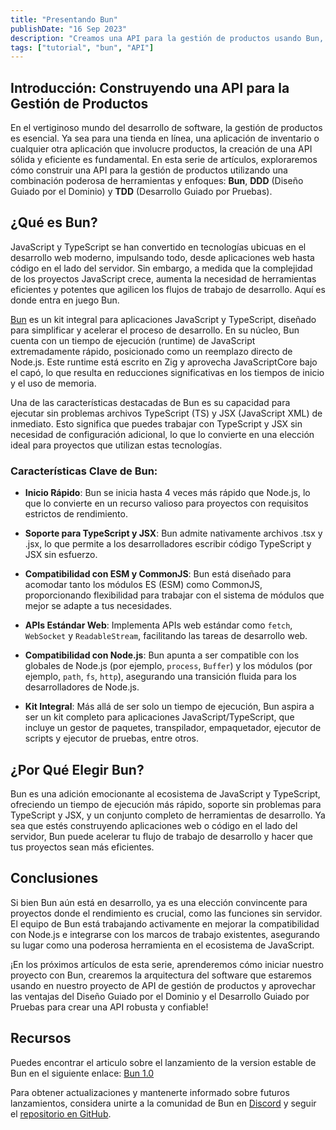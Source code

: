```yaml
---
title: "Presentando Bun"
publishDate: "16 Sep 2023"
description: "Creamos una API para la gestión de productos usando Bun, DDD y TDD. Parte 1: Presentando Bun. El Kit Integral para Aplicaciones JavaScript y TypeScript."
tags: ["tutorial", "bun", "API"]
---
```


## Introducción: Construyendo una API para la Gestión de Productos

En el vertiginoso mundo del desarrollo de software, la gestión de productos es esencial. Ya sea para una tienda en línea, una aplicación de inventario o cualquier otra aplicación que involucre productos, la creación de una API sólida y eficiente es fundamental. En esta serie de artículos, exploraremos cómo construir una API para la gestión de productos utilizando una combinación poderosa de herramientas y enfoques: **Bun**, **DDD** (Diseño Guiado por el Dominio) y **TDD** (Desarrollo Guiado por Pruebas).

## ¿Qué es Bun?

JavaScript y TypeScript se han convertido en tecnologías ubicuas en el desarrollo web moderno, impulsando todo, desde aplicaciones web hasta código en el lado del servidor. Sin embargo, a medida que la complejidad de los proyectos JavaScript crece, aumenta la necesidad de herramientas eficientes y potentes que agilicen los flujos de trabajo de desarrollo. Aquí es donde entra en juego Bun.

[Bun](https://github.com/oven-sh/bun) es un kit integral para aplicaciones JavaScript y TypeScript, diseñado para simplificar y acelerar el proceso de desarrollo. En su núcleo, Bun cuenta con un tiempo de ejecución (runtime) de JavaScript extremadamente rápido, posicionado como un reemplazo directo de Node.js. Este runtime está escrito en Zig y aprovecha JavaScriptCore bajo el capó, lo que resulta en reducciones significativas en los tiempos de inicio y el uso de memoria.

Una de las características destacadas de Bun es su capacidad para ejecutar sin problemas archivos TypeScript (TS) y JSX (JavaScript XML) de inmediato. Esto significa que puedes trabajar con TypeScript y JSX sin necesidad de configuración adicional, lo que lo convierte en una elección ideal para proyectos que utilizan estas tecnologías.

### Características Clave de Bun:

- **Inicio Rápido**: Bun se inicia hasta 4 veces más rápido que Node.js, lo que lo convierte en un recurso valioso para proyectos con requisitos estrictos de rendimiento.

- **Soporte para TypeScript y JSX**: Bun admite nativamente archivos .tsx y .jsx, lo que permite a los desarrolladores escribir código TypeScript y JSX sin esfuerzo.

- **Compatibilidad con ESM y CommonJS**: Bun está diseñado para acomodar tanto los módulos ES (ESM) como CommonJS, proporcionando flexibilidad para trabajar con el sistema de módulos que mejor se adapte a tus necesidades.

- **APIs Estándar Web**: Implementa APIs web estándar como `fetch`, `WebSocket` y `ReadableStream`, facilitando las tareas de desarrollo web.

- **Compatibilidad con Node.js**: Bun apunta a ser compatible con los globales de Node.js (por ejemplo, `process`, `Buffer`) y los módulos (por ejemplo, `path`, `fs`, `http`), asegurando una transición fluida para los desarrolladores de Node.js.

- **Kit Integral**: Más allá de ser solo un tiempo de ejecución, Bun aspira a ser un kit completo para aplicaciones JavaScript/TypeScript, que incluye un gestor de paquetes, transpilador, empaquetador, ejecutor de scripts y ejecutor de pruebas, entre otros.

## ¿Por Qué Elegir Bun?

Bun es una adición emocionante al ecosistema de JavaScript y TypeScript, ofreciendo un tiempo de ejecución más rápido, soporte sin problemas para TypeScript y JSX, y un conjunto completo de herramientas de desarrollo. Ya sea que estés construyendo aplicaciones web o código en el lado del servidor, Bun puede acelerar tu flujo de trabajo de desarrollo y hacer que tus proyectos sean más eficientes.

## Conclusiones

Si bien Bun aún está en desarrollo, ya es una elección convincente para proyectos donde el rendimiento es crucial, como las funciones sin servidor. El equipo de Bun está trabajando activamente en mejorar la compatibilidad con Node.js e integrarse con los marcos de trabajo existentes, asegurando su lugar como una poderosa herramienta en el ecosistema de JavaScript.

¡En los próximos artículos de esta serie, aprenderemos cómo iniciar nuestro proyecto con Bun, crearemos la arquitectura del software que estaremos usando en nuestro proyecto de API de gestión de productos y aprovechar las ventajas del Diseño Guiado por el Dominio y el Desarrollo Guiado por Pruebas para crear una API robusta y confiable!

## Recursos

Puedes encontrar el articulo sobre el lanzamiento de la version estable de Bun en el siguiente enlace: [Bun 1.0](https://bun.sh/blog/bun-v1.0)

Para obtener actualizaciones y mantenerte informado sobre futuros lanzamientos, considera unirte a la comunidad de Bun en [Discord](https://discord.com/invite/bun-876711213126520882) y seguir el [repositorio en GitHub](https://github.com/oven-sh/bun).
